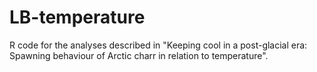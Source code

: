 # LB-temperature

R code for the analyses described in "Keeping cool in a post-glacial era: Spawning behaviour of Arctic charr in relation to temperature".

